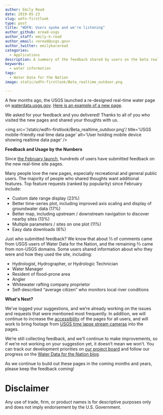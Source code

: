 ```yaml
---
author: Emily Read
date: 2019-05-23
slug: wdfn-firstlook
type: post
title: "WDFN: Users spoke and we're listening"
author_github: eread-usgs
author_staff: emily-k-read
author_email: <eread@usgs.gov>
author_twitter: emilykararead
categories:
  - Applications
description: A summary of the feedback shared by users on the beta real-time data pages in the spring of 2019
keywords:
  - water information
tags:
  - Water Data for the Nation
image: static/wdfn-firstlook/Beta_realtime_outdoor.png

---
```


A few months ago, the USGS launched a re-designed real-time water page on [waterdata.usgs.gov](https://waterdata.usgs.gov). [Here is an example of a new page](https://waterdata.usgs.gov/monitoring-location/09380000/).

We asked for your feedback and you delivered! Thanks to all of you who visited the new pages and shared your thoughts with us.

<img src='/static/wdfn-firstlook/Beta_realtime_outdoor.png'/ title='USGS mobile-friendly real time data page' alt='User holding mobile device showing realtime data page' />

**Feedback and Usage by the Numbers**

Since [the February launch](https://waterdata.usgs.gov/blog/wdfn-tng/), hundreds of users have submitted feedback on the new real-time site pages.

Many people love the new pages, especially recreational and general public users. The majority of people who shared thoughts want additional features. Top feature requests (ranked by popularity) since February include:

* Custom date range display (23%)
* Better time-series plot, including improved axis scaling and display of groundwater data (17%)
* Better map, including upstream / downstream navigation to discover nearby sites (13%)
* Multiple parameters / sites on one plot (11%)
* Easy data downloads (6%)

Just who submitted feedback? We know that about ⅓ of comments came from USGS users of Water Data for the Nation, and the remaining ⅔ came from non-USGS domains. Some users shared information about who they were and how they used the site, including:

* Hydrologist, Hydrographer, or Hydrologic Technician
* Water Manager
* Resident of flood-prone area
* Angler
* Whitewater rafting company proprietor
* Self-described “average citizen” who monitors local river conditions

**What's Next?**

We’ve logged your suggestions, and we’re already working on the issues and requests that were mentioned most frequently. In addition, we will continue to increase the [accessibility](https://www.w3.org/WAI/fundamentals/accessibility-intro/) of the pages for all users, and will work to bring footage from [USGS time lapse stream cameras](https://cida.usgs.gov/stormsummary/timelapse/dashboard.html) into the pages.

We’re still collecting feedback, and we’ll continue to make improvements, so if we’re not working on your suggestion yet, it doesn’t mean we won’t. You can track our development priorities on [our project board](https://github.com/usgs/waterdataui/projects/2) and follow our progress on the [Water Data for the Nation blog](https://waterdata.usgs.gov/blog/tags/water-data-for-the-nation/).

As we continue to build out these pages in the coming months and years, please keep the feedback coming!




Disclaimer
==========
Any use of trade, firm, or product names is for descriptive purposes only and does not imply endorsement by the U.S. Government.
